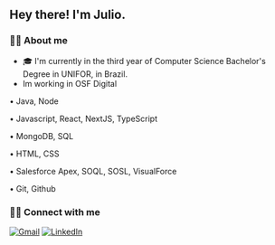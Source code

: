 ## Hey there! I'm Julio.

### 🤵🏻 About me

* 🎓 I'm currently in the third year of Computer Science Bachelor's Degree in UNIFOR, in Brazil.
* Im working in OSF Digital



• Java, Node

• Javascript, React, NextJS, TypeScript

• MongoDB, SQL

• HTML, CSS

• Salesforce Apex, SOQL, SOSL, VisualForce

• Git, Github


### 🤝🏻 Connect with me

[![Gmail](https://img.shields.io/badge/Gmail-D14836?style=for-the-badge&logo=gmail&logoColor=white)](mailto:juliobandeira2520@gmail.com "Send me an email!")
[![LinkedIn](https://img.shields.io/badge/LinkedIn-0077B5?style=for-the-badge&logo=linkedin&logoColor=white)](https://www.linkedin.com/in/julio-bandeira/ "Visit me on LinkedIn")
